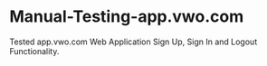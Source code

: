 # Manual-Testing-app.vwo.com
Tested app.vwo.com Web Application Sign Up, Sign In and Logout Functionality.
